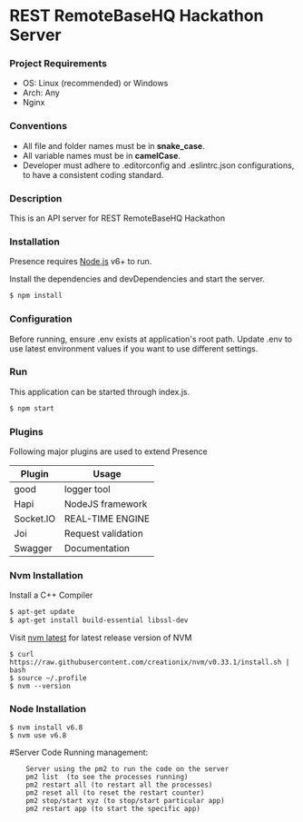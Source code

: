 # REST RemoteBaseHQ Hackathon Server

### Project Requirements

- OS: Linux (recommended) or Windows
- Arch: Any
- Nginx
 
### Conventions

- All file and folder names must be in **snake_case**.
- All variable names must be in **camelCase**.
- Developer must adhere to .editorconfig and .eslintrc.json configurations, to have a consistent coding standard.

### Description

This is an API server for REST RemoteBaseHQ Hackathon  

### Installation

Presence requires [Node.js](https://nodejs.org/) v6+ to run.

Install the dependencies and devDependencies and start the server.

```sh
$ npm install
```

### Configuration 

Before running, ensure .env exists at application's root path. Update .env to use latest environment values if you want to use different settings.

### Run

This application can be started through index.js.
```sh
$ npm start 
```

### Plugins

Following major plugins are used to extend Presence

|Plugin|Usage| 
--------|----------------- 
|good|logger tool|
|Hapi|NodeJS framework|
|Socket.IO|REAL-TIME ENGINE|
|Joi|Request validation|
|Swagger|Documentation

### Nvm Installation

Install a C++ Compiler

```sh
$ apt-get update
$ apt-get install build-essential libssl-dev
```
Visit [nvm latest](https://github.com/creationix/nvm/releases) for latest release version of NVM
```
$ curl https://raw.githubusercontent.com/creationix/nvm/v0.33.1/install.sh | bash
$ source ~/.profile
$ nvm --version
```

### Node Installation
```
$ nvm install v6.8
$ nvm use v6.8
```

#Server Code Running management:
```
	Server using the pm2 to run the code on the server
	pm2 list  (to see the processes running)
	pm2 restart all (to restart all the processes)
	pm2 reset all (to reset the restart counter)
	pm2 stop/start xyz (to stop/start particular app) 
	pm2 restart app (to start the specific app)
```
